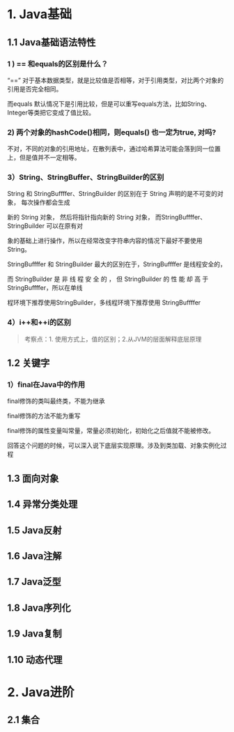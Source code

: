 # 1. Java基础

## 1.1 Java基础语法特性

### 1 ) == 和equals的区别是什么？

“==” 对于基本数据类型，就是比较值是否相等，对于引用类型，对比两个对象的引用是否完全相同。

而equals 默认情况下是引用比较，但是可以重写equals方法，比如String、Integer等类把它变成了值比较。

### 2)  两个对象的hashCode()相同，则equals() 也一定为true, 对吗?

不对，不同的对象的引用地址，在散列表中，通过哈希算法可能会落到同一位置上，但是值并不一定相等。

### 3）String、StringBuffer、StringBuilder的区别

String 和 StringBuffffer、StringBuilder 的区别在于 String 声明的是不可变的对象， 每次操作都会⽣成 

新的 String 对象， 然后将指针指向新的 String 对象， ⽽StringBuffffer、StringBuilder 可以在原有对 

象的基础上进⾏操作，所以在经常改变字符串内容的情况下最好不要使⽤ String。 

StringBuffffer 和 StringBuilder 最⼤的区别在于，StringBuffffer 是线程安全的， 

⽽ StringBuilder 是 ⾮ 线 程 安 全 的 ， 但 StringBuilder 的 性 能 却 ⾼ 于StringBuffffer，所以在单线 

程环境下推荐使⽤StringBuilder，多线程环境下推荐使⽤ StringBuffffer

### 4）i++和++i的区别

> 考察点：1. 使用方式上，值的区别；2.从JVM的层面解释底层原理

## 1.2 关键字

### 1）final在Java中的作用

final修饰的类叫最终类，不能为继承

final修饰的方法不能为重写

final修饰的属性变量叫常量，常量必须初始化，初始化之后值就不能被修改。

回答这个问题的时候，可以深入说下底层实现原理。涉及到类加载、对象实例化过程

## 1.3 面向对象

## 1.4 异常分类处理

## 1.5 Java反射

## 1.6 Java注解

## 1.7 Java泛型

## 1.8 Java序列化

## 1.9 Java复制

## 1.10 动态代理

# 2. Java进阶

## 2.1 集合